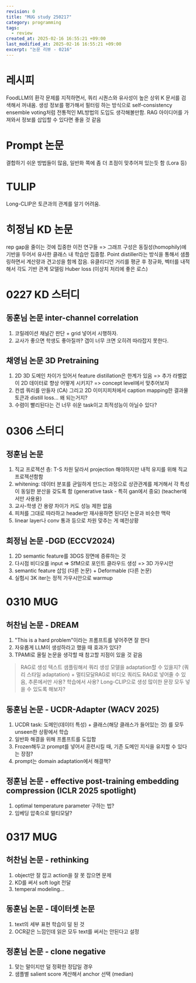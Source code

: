 ```yaml
---
revision: 0
title: "MUG study 250217"
category: programming
tags:
  - review
created_at: 2025-02-16 16:55:21 +09:00
last_modified_at: 2025-02-16 16:55:21 +09:00
excerpt: "논문 리뷰 - 0216"
---
```


# 레시피

FoodLLM의 환각 문제를 지적하면서, 쿼리 시퀀스와 유사성이 높은 상위 K 문서를 검색해서 꺼내옴. 생성 정보를 평가해서 필터링 하는 방식으로 self-consistency ensemble voting처럼 전통적인 ML방법의 도입도 생각해볼만함. RAG 아이디어를 가져와서 정보를 삽입할 수 있다면 좋을 것 같음





# Prompt 논문

결합하기 쉬운 방법들이 많음, 일반화 쪽에 좀 더 초점이 맞추어져 있는듯 함 (Lora 등)


# TULIP
Long-CLIP은 토큰과의 관계를 알기 어려움.

# 히정님 KD 논문
rep gap을 줄이는 것에 집중한 이전 연구들 => 그래프 구성은 동질성(homophily)에 기반을 두어서 유사한 클래스 내 학습만 집중함. Point distiller라는 방식을 통해서 샘플링하면서 계산량과 견고성을 함께 잡음.
유클리디언 거리를 평균 후 정규화, 벡터를 내적해서 각도 기반 관계 모델링
Huber loss (이상치 처리에 좋은 로스)





# 0227 KD 스터디

## 동훈님 논문 inter-channel correlation
1.  코릴레이션 채널간 판단 + grid 넣어서 시행하자.
2. 교사가 좋으면 학생도 좋아질까? 갭이 너무 크면 오히려 따라잡지 못한다.

## 채영님 논문 3D Pretraining
1. 2D 3D 도메인 차이가 있어서 feature distillation은 한계가 있음 => 추가 라벨없이 2D 데이터로 향상 어떻게 시키지? => concept level에서 맞추어보자
2. 컨셉 쿼리를 만들자 (CA) 그리고 2D 이미지피처에서 caption mapping한 결과물 토큰과 distill loss... 왜 되는거지?
3. 수렴이 빨리된다는 건 너무 쉬운 task이고 최적성능이 아닐수 있다?



# 0306 스터디

## 정훈님 논문
1. 직교 프로젝션 층: T-S 차원 달라서 projection 해야하지만 내적 유지를 위해 직교 프로젝션함함
2. whitening: 데이터 분포를 균일하게 만드는 과정으로 상관관계를 제거해서 각 특성이 동일한 분산을 갖도록 함 (generative task - 특히 gan에서 중요) (teacher에서만 사용용)
3. 교사-학생 간 용량 차이가 커도 성능 제한 없음
4. 피처를 그대로 따라하고 header만 재사용하면 된다던 논문과 비슷한 맥락
5. linear layer나 conv 통과 등으로 차원 맞추는 게 예전상황

## 희정님 논문 -DGD (ECCV2024)
1. 2D semantic feature를 3DGS 장면에 증류하는 것
2. 다시점 비디오를 input => SfM으로 포인트 클라우드 생성 => 3D 가우시안
3. semantic feature 삽임 (다른 논문) + Deformable (다른 논문)
4. 실험시 3K iter는 정적 가우시안으로 warmup


# 0310 MUG

## 허찬님 논문 - DREAM
1. "This is a hard problem"이라는 프롬프트를 넣어주면 잘 한다
2. 자유롭게 LLM이 생성하라고 했을 때 효과가 있다?
3. TPAMI로 올릴 논문을 생각할 때 참고할 지점이 있을 것 같음

> RAG로 생성 텍스트 샘플링해서 쿼리 생성 모델을 adaptation할 수 있을지? (쿼리 스타일 adaptation) + 멀티모달RAG로 비디오 쿼리도 RAG로 넣어줄 수 있음, 추론에서만 사용? 학습에서 사용?
> Long-CLIP으로 생성 많이한 문장 모두 넣을 수 있도록 해보자?


## 동훈님 논문 - UCDR-Adapter (WACV 2025)
1. UCDR task: 도메인(데이터 특성) + 클래스(해당 클래스가 들어있는 것) 를 모두 unseen한 상황에서 학습
2. 일반화 해결을 위해 프롬프트를 도입함
3. Frozen해두고 prompt를 넣어서 훈련시킬 때, 기존 도메인 지식을 유지할 수 있다는 장점?
4. prompt는 domain adaptation에서 해결책?

## 정훈님 논문 - effective post-training embedding compression (ICLR 2025 spotlight)
1. optimal temperature parameter 구하는 법?
2. 임베딩 압축으로 멀티모달?

# 0317 MUG

## 허찬님 논문 - rethinking
1. object만 잘 잡고 action을 잘 못 잡으면 문제
2. KD를 써서 soft logit 전달
3. temperal modeling...

## 동훈님 논문 - 데이터셋 논문
1. text의 세부 표현 학습이 덜 된 것
2. OCR같은 느낌인데 읽은 모두 text를 써서는 안된다고 설정

## 정훈님 논문 - clone negative
1. 맞는 말이지만 덜 정확한 정답일 경우
2. 샘플별 salient score 계산해서 anchor 선택 (median)

